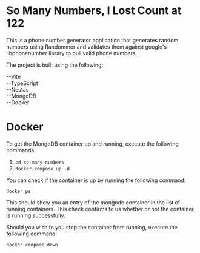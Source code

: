 # So Many Numbers, I Lost Count at 122

This is a phone number generator application that generates random numbers using Randommer and validates them against google's libphonenumber library to pull valid phone numbers.

The project is built using the following:

--Vite <br />
--TypeScript <br />
--NestJs <br />
--MongoDB <br />
--Docker

# Docker

To get the MongoDB container up and running, execute the following commands:

1. `cd so-many-numbers`
2. `docker-compose up -d`

You can check if the container is up by running the following command:

`docker ps`

This should show you an entry of the mongodb container in the list of running containers. This check confirms to us whether or not the container is running successfully.

Should you wish to you stop the container from running, execute the following command:

`docker compose down`
